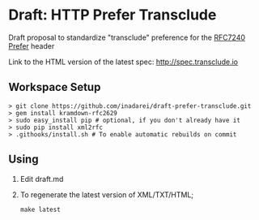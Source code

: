 # Draft: HTTP Prefer Transclude

Draft proposal to standardize "transclude" preference for the [RFC7240 Prefer](https://tools.ietf.org/search/rfc7240) header

Link to the HTML version of the latest spec: http://spec.transclude.io

## Workspace Setup 

```
> git clone https://github.com/inadarei/draft-prefer-transclude.git
> gem install kramdown-rfc2629
> sudo easy_install pip # optional, if you don't already have it
> sudo pip install xml2rfc
> .githooks/install.sh # To enable automatic rebuilds on commit
```

## Using

1. Edit draft.md
2. To regenerate the latest version of XML/TXT/HTML;

    ```
    make latest
    ```